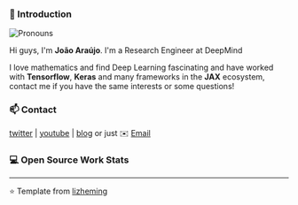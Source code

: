 ### 👋 Introduction
![Pronouns](https://img.shields.io/badge/Pronouns-he%2Fhim-green) 

Hi guys, I'm **João Araújo**. I'm a Research Engineer at DeepMind

I love mathematics and find Deep Learning fascinating and have worked with **Tensorflow**, **Keras** and many frameworks in the **JAX** ecosystem, contact me if you have the same interests or some questions!

### 📫 Contact

[twitter][0] | [youtube][1] | [blog][2] or just ✉️ [Email](mailto:joaoguilhermearujo@gmail.com)
 
### 💻 Open Source Work Stats

[0]: https://twitter.com/_joaogui1
[1]: https://www.youtube.com/channel/UCd2YmvpagaO_F-YskJgAShg?view_as=subscriber
[2]: https://joaogui1.netlify.app/


---
⭐️ Template from [lizheming](https://github.com/lizheming)
